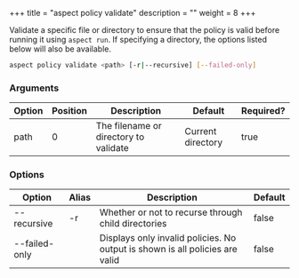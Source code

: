 +++
title = "aspect policy validate"
description = ""
weight = 8
+++

Validate a specific file or directory to ensure that the policy is valid before running it using `aspect run`. If specifying a directory, the options listed below will also be available.

```bash
aspect policy validate <path> [-r|--recursive] [--failed-only]
```

### Arguments

|Option|Position|Description|Default|Required?|
|---|---|---|---|---|
|path|0|The filename or directory to validate|Current directory|true|

### Options

|Option|Alias|Description|Default|
|---|---|---|---|
|--recursive|-r|Whether or not to recurse through child directories|false|
|--failed-only||Displays only invalid policies. No output is shown is all policies are valid|false|